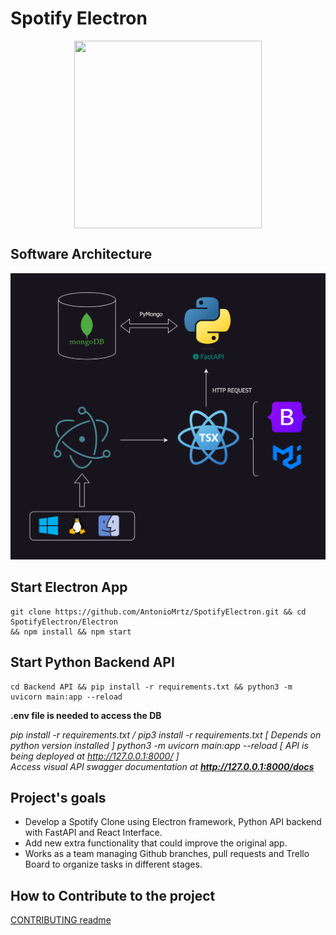# Spotify Electron

<img src="[https://github.com/AntonioMrtz/SpotifyElectron/blob/master/assets/images/SpotifyElectronLogo.png](https://github.com/AntonioMrtz/SpotifyElectron/blob/master/assets/images/SpotifyElectron_MediaPreview.png)"  width="300" height="300" style="    display: block;
    float: none;
    margin-left: auto;
    margin-right: auto;">

## Software Architecture

![Spotify_Electron_Software_Diagram](assets/images/Spotify_Electron_Software_Diagram.png)

## Start Electron App

```
git clone https://github.com/AntonioMrtz/SpotifyElectron.git && cd SpotifyElectron/Electron
&& npm install && npm start
```

## Start Python Backend API

```
cd Backend API && pip install -r requirements.txt && python3 -m uvicorn main:app --reload
```
**.env file is needed to access the DB**

*pip install -r requirements.txt / pip3 install -r requirements.txt [ Depends on python version installed ]*
*python3 -m uvicorn main:app --reload [ API is being deployed at http://127.0.0.1:8000/ ]* <br/>
*Access visual API swagger documentation at  **http://127.0.0.1:8000/docs***



## Project's goals

* Develop a Spotify Clone using Electron framework, Python API backend with FastAPI and React Interface.
* Add new extra functionality that could improve the original app.
* Works as a team managing Github branches, pull requests and Trello Board to organize tasks in different stages.

## How to Contribute to the project

[CONTRIBUTING readme](https://github.com/AntonioMrtz/SpotifyElectron/blob/master/.github/CONTRIBUTING.md)
